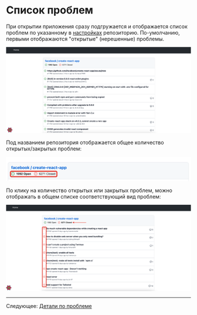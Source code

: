 # Список проблем

При открытии приложения сразу подгружается и отображается список проблем по указанному в [настройках](../03-settings/README.md) репозиторию. По-умолчанию, первыми отображаются "открытые" (нерешенные) проблемы.

![](images/001.png)

Под названием репозитория отображается общее количество открытых/закрытых проблем:

![](images/002.png)

По клику на количество открытых или закрытых проблем, можно отображать в общем списке соответствующий вид проблем:

![](images/003.png)

---

Следующее: [Детали по проблеме](../06-issues-details/README.md)